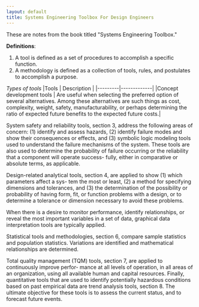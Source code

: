 ```yaml
---
layout: default
title: Systems Engineering Toolbox For Design Engineers
---
```


These are notes from the book titled "Systems Engineering Toolbox."


**Definitions**:
1. A tool is defined as a set of procedures to accomplish a specific function. 
2. A methodology is defined as a collection of tools, rules, and postulates to accomplish a purpose.

*Types of tools*
|Tools    | Description |
|---------|-------------|
|Concept development tools | Are useful when selecting the preferred option of several alternatives. Among these alternatives are such things as cost, complexity, weight, safety, manufacturability, or perhaps determining the ratio of expected future benefits to the expected future costs.|

System safety and reliability tools, section 3, address the following areas of concern: (1) identify and assess hazards, (2) identify failure modes and show their consequences or effects, and (3) symbolic logic modeling tools used to understand the failure mechanisms of the system. These tools are also used to determine the probability of failure occurring or the reliability that a component will operate success- fully, either in comparative or absolute terms, as applicable.

Design-related analytical tools, section 4, are applied to show (1) which parameters affect a sys- tem the most or least, (2) a method for specifying dimensions and tolerances, and (3) the determination of the possibility or probability of having form, fit, or function problems with a design, or to determine a tolerance or dimension necessary to avoid these problems.

When there is a desire to monitor performance, identify relationships, or reveal the most important variables in a set of data, graphical data interpretation tools are typically applied.

Statistical tools and methodologies, section 6, compare sample statistics and population statistics. Variations are identified and mathematical relationships are determined.


Total quality management (TQM) tools, section 7, are applied to continuously improve perfor- mance at all levels of operation, in all areas of an organization, using all available human and capital resources. Finally, quantitative tools that are used to identify potentially hazardous conditions based on past empirical data are trend analysis tools, section 8. The ultimate objective for these tools is to assess the current status, and to forecast future events.